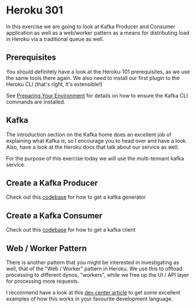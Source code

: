 # Heroku 301

In this exercise we are going to look at Kafka Producer and Consumer application as well as a web/worker pattern as a means for distributing load in Heroku via a traditional queue as well.

## Prerequisites 
You should definitely have a look at the Heroku-101 prerequisites, as we use the same tools there again. 
We also need to install our first plugin to the Heroku CLI (that's right, it's extensible!) 

See [Preparing Your Environment](https://devcenter.heroku.com/articles/kafka-on-heroku#preparing-your-development-environment) for details on how to ensure the Kafka CLI commands are installed. 

## Kafka
The introduction section on the Kafka home does an excellent job of explaining what Kafka is, so I encourage you to head over and have a look. Also, have a look at the Heroku docs that talk about our service as well. 

For the purpose of this exercise today we will use the multi-tennant kafka service. 

## Create a Kafka Producer

Check out this [codebase](https://github.com/bigfoot/heroku-301-generator) for how to get a kafka generator

## Create a Kafka Consumer

Check out this [codebase](https://github.com/bigfoot/heroku-301-client) for how to get a kafka client

## Web / Worker Pattern

There is another pattern that you might be interested in investigating as well, that of the "Web / Worker" pattern in Heroku. We use this to offload processing to different dynos, "workers", while we free up the UI / API layer for processing more requests. 

I recommend have a look at this [dev center article](https://devcenter.heroku.com/articles/background-jobs-queueing) to get some excellent examples of how this works in your favourite development language. 



